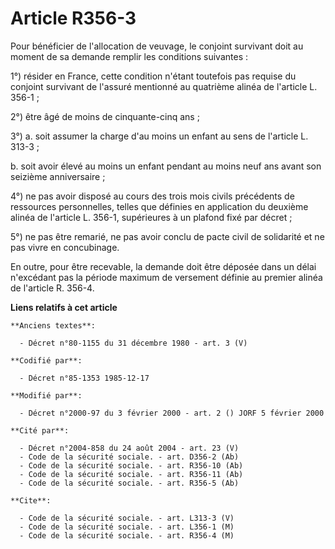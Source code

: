 # Article R356-3

Pour bénéficier de l'allocation de veuvage, le conjoint survivant doit au moment de sa demande remplir les conditions
suivantes : 

1°) résider en France, cette condition n'étant toutefois pas requise du conjoint survivant de l'assuré mentionné au quatrième
alinéa de l'article L. 356-1 ; 

2°) être âgé de moins de cinquante-cinq ans ; 

3°) a. soit assumer la charge d'au moins un enfant au sens de l'article L. 313-3 ; 

b. soit avoir élevé au moins un enfant pendant au moins neuf ans avant son seizième anniversaire ; 

4°) ne pas avoir disposé au cours des trois mois civils précédents de ressources personnelles, telles que définies en
application du deuxième alinéa de l'article L. 356-1, supérieures à un plafond fixé par décret ; 

5°) ne pas être remarié, ne pas avoir conclu de pacte civil de solidarité et ne pas vivre en concubinage. 

En outre, pour être recevable, la demande doit être déposée dans un délai n'excédant pas la période maximum de versement
définie au premier alinéa de l'article R. 356-4.

**Liens relatifs à cet article**

	**Anciens textes**:

	  - Décret n°80-1155 du 31 décembre 1980 - art. 3 (V)

	**Codifié par**:

	  - Décret n°85-1353 1985-12-17

	**Modifié par**:

	  - Décret n°2000-97 du 3 février 2000 - art. 2 () JORF 5 février 2000

	**Cité par**:

	  - Décret n°2004-858 du 24 août 2004 - art. 23 (V)
	  - Code de la sécurité sociale. - art. D356-2 (Ab)
	  - Code de la sécurité sociale. - art. R356-10 (Ab)
	  - Code de la sécurité sociale. - art. R356-11 (Ab)
	  - Code de la sécurité sociale. - art. R356-5 (Ab)

	**Cite**:

	  - Code de la sécurité sociale. - art. L313-3 (V)
	  - Code de la sécurité sociale. - art. L356-1 (M)
	  - Code de la sécurité sociale. - art. R356-4 (M)
